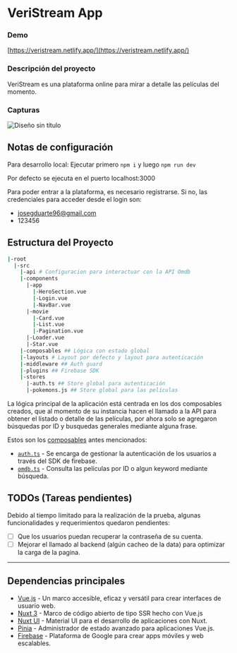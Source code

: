 # VeriStream App

### Demo

[https://veristream.netlify.app/](https://veristream.netlify.app/)

### Descripción del proyecto

VeriStream es una plataforma online para mirar a detalle las películas del momento.

### Capturas

![Diseño sin título](https://github.com/josegduarte96/veriStream/assets/67060283/ebfeb5d5-2a5c-4edd-b9bf-06761b31e7c0)

## Notas de configuración

Para desarrollo local:
Ejecutar primero `npm i` y luego `npm run dev`

Por defecto se ejecuta en el puerto localhost:3000

Para poder entrar a la plataforma, es necesario registrarse.
Si no, las credenciales para acceder desde el login son:

* josegduarte96@gmail.com
* 123456

## Estructura del Proyecto

```bash
|-root
  |-src
    |-api # Configuracion para interactuar con la API Omdb
    |-components
      |-app
        |-HeroSection.vue
        |-Login.vue
        |-NavBar.vue
      |-movie
        |-Card.vue
        |-List.vue
        |-Pagination.vue
      |-Loader.vue
      |-Star.vue
    |-composables ## Lógica con estado global
    |-layouts # Layout por defecto y layout para autenticación
    |-middleware ## Auth guard
    |-plugins ## Firebase SDK
    |-stores
      |-auth.ts ## Store global para autenticación
      |-pokemons.js ## Store global para las películas
```

La lógica principal de la aplicación está centrada en los dos composables creados, que al momento de su instancia hacen
el llamado a la API para obtener el listado o detalle de las películas, por ahora solo se agregaron búsquedas por ID y
busquedas generales mediante alguna frase.

Estos son
los [composables](https://vue3-spanish.netlify.app/guide/reusability/composables.html#%C2%BFque-es-un-composable) antes
mencionados:

- [`auth.ts`](composables/auth.ts) - Se encarga de gestionar la autenticación de los usuarios a través del SDK de
  firebase.
- [`omdb.ts`](composables/omdb.ts) - Consulta las películas por ID o algun keyword mediante búsqueda.

## TODOs (Tareas pendientes)

Debido al tiempo limitado para la realización de la prueba, algunas funcionalidades y requerimientos quedaron
pendientes:

- [ ]  Que los usuarios puedan recuperar la contraseña de su cuenta.
- [ ]  Mejorar el llamado al backend (algún cacheo de la data) para optimizar la carga de la pagina.

---

## Dependencias principales

- [Vue.js](https://vuejs.org/) - Un marco accesible, eficaz y versátil para crear interfaces de usuario web.
- [Nuxt 3](https://nuxt.com/) - Marco de código abierto de tipo SSR hecho con Vue.js
- [Nuxt UI](https://ui.nuxt.com/) - Material UI para el desarrollo de aplicaciones con Nuxt.
- [Pinia](https://es-pinia.vercel.app/) - Administrador de estado avanzado para aplicaciones Vue.js.
- [Firebase](https://firebase.google.com/?hl=es-419) - Plataforma de Google para crear apps móviles y web escalables.
